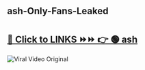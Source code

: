 
 ## ash-Only-Fans-Leaked

# <h2><a href="https://clipsfans.com/ash&ref=git">🔗 Click to LINKS ⏩⏩ 👉 🟢 ash </a></h2>

<a href="https://clipsfans.com/ash&ref=git" rel="nofollow" data-target="animated-image.originalLink"><img src="https://i.ibb.co.com/xMMVF88/686577567.gif" alt="Viral Video Original" style="max-width: 100%; display: inline-block;" data-target="animated-image.originalImage"></a>
